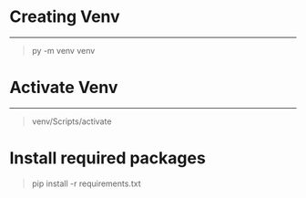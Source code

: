 # Creating Venv
---
> py -m venv venv

# Activate Venv
---
> venv/Scripts/activate

# Install required packages
> pip install -r requirements.txt
